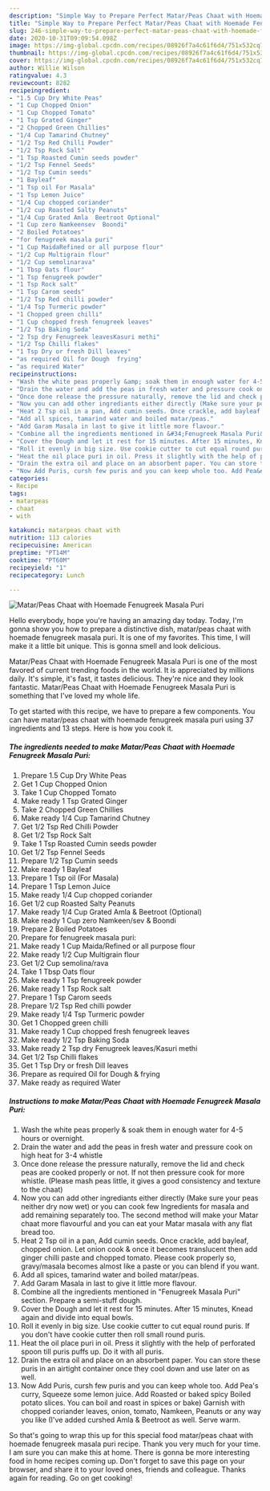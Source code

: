 ```yaml
---
description: "Simple Way to Prepare Perfect Matar/Peas Chaat with Hoemade Fenugreek Masala Puri"
title: "Simple Way to Prepare Perfect Matar/Peas Chaat with Hoemade Fenugreek Masala Puri"
slug: 246-simple-way-to-prepare-perfect-matar-peas-chaat-with-hoemade-fenugreek-masala-puri
date: 2020-10-31T09:09:54.098Z
image: https://img-global.cpcdn.com/recipes/08926f7a4c61f6d4/751x532cq70/matarpeas-chaat-with-hoemade-fenugreek-masala-puri-recipe-main-photo.jpg
thumbnail: https://img-global.cpcdn.com/recipes/08926f7a4c61f6d4/751x532cq70/matarpeas-chaat-with-hoemade-fenugreek-masala-puri-recipe-main-photo.jpg
cover: https://img-global.cpcdn.com/recipes/08926f7a4c61f6d4/751x532cq70/matarpeas-chaat-with-hoemade-fenugreek-masala-puri-recipe-main-photo.jpg
author: Willie Wilson
ratingvalue: 4.3
reviewcount: 8282
recipeingredient:
- "1.5 Cup Dry White Peas"
- "1 Cup Chopped Onion"
- "1 Cup Chopped Tomato"
- "1 Tsp Grated Ginger"
- "2 Chopped Green Chillies"
- "1/4 Cup Tamarind Chutney"
- "1/2 Tsp Red Chilli Powder"
- "1/2 Tsp Rock Salt"
- "1 Tsp Roasted Cumin seeds powder"
- "1/2 Tsp Fennel Seeds"
- "1/2 Tsp Cumin seeds"
- "1 Bayleaf"
- "1 Tsp oil For Masala"
- "1 Tsp Lemon Juice"
- "1/4 Cup chopped coriander"
- "1/2 cup Roasted Salty Peanuts"
- "1/4 Cup Grated Amla  Beetroot Optional"
- "1 Cup zero Namkeensev  Boondi"
- "2 Boiled Potatoes"
- "for fenugreek masala puri"
- "1 Cup MaidaRefined or all purpose flour"
- "1/2 Cup Multigrain flour"
- "1/2 Cup semolinarava"
- "1 Tbsp Oats flour"
- "1 Tsp fenugreek powder"
- "1 Tsp Rock salt"
- "1 Tsp Carom seeds"
- "1/2 Tsp Red chilli powder"
- "1/4 Tsp Turmeric powder"
- "1 Chopped green chilli"
- "1 Cup chopped fresh fenugreek leaves"
- "1/2 Tsp Baking Soda"
- "2 Tsp dry Fenugreek leavesKasuri methi"
- "1/2 Tsp Chilli flakes"
- "1 Tsp Dry or fresh Dill leaves"
- "as required Oil for Dough  frying"
- "as required Water"
recipeinstructions:
- "Wash the white peas properly &amp; soak them in enough water for 4-5 hours or overnight."
- "Drain the water and add the peas in fresh water and pressure cook on high heat for 3-4 whistle"
- "Once done release the pressure naturally, remove the lid and check peas are cooked properly or not. If not then pressure cook for more whistle. (Please mash peas little, it gives a good consistency and texture to the chaat)"
- "Now you can add other ingrediants either directly (Make sure your peas neither dry now wet) or you can cook few Ingredients for masala and add remaining separately too. The second method will make your Matar chaat more flavourful and you can eat your Matar masala with any flat bread too."
- "Heat 2 Tsp oil in a pan, Add cumin seeds. Once crackle, add bayleaf, chopped onion. Let onion cook &amp; once it becomes translucent then add ginger chilli paste and chopped tomato. Please cook properly so, gravy/masala becomes almost like a paste or you can blend if you want."
- "Add all spices, tamarind water and boiled matar/peas."
- "Add Garam Masala in last to give it little more flavour."
- "Combine all the ingredients mentioned in &#34;Fenugreek Masala Puri&#34; section. Prepare a semi-stuff dough."
- "Cover the Dough and let it rest for 15 minutes. After 15 minutes, Knead again and divide into equal bowls."
- "Roll it evenly in big size. Use cookie cutter to cut equal round puris. If you don&#39;t have cookie cutter then roll small round puris."
- "Heat the oil place puri in oil. Press it slightly with the help of perforated spoon till puris puffs up. Do it with all puris."
- "Drain the extra oil and place on an absorbent paper. You can store these puris in an airtight container once they cool down and use later on as well."
- "Now Add Puris, cursh few puris and you can keep whole too. Add Pea&#39;s curry, Squeeze some lemon juice. Add Roasted or baked spicy Boiled potato slices. You can boil and roast in spices or bake) Garnish with chopped coriander leaves, onion, tomato, Namkeen, Peanuts or any way you like (I&#39;ve added curshed Amla &amp; Beetroot as well. Serve warm."
categories:
- Recipe
tags:
- matarpeas
- chaat
- with

katakunci: matarpeas chaat with 
nutrition: 113 calories
recipecuisine: American
preptime: "PT14M"
cooktime: "PT60M"
recipeyield: "1"
recipecategory: Lunch

---
```



![Matar/Peas Chaat with Hoemade Fenugreek Masala Puri](https://img-global.cpcdn.com/recipes/08926f7a4c61f6d4/751x532cq70/matarpeas-chaat-with-hoemade-fenugreek-masala-puri-recipe-main-photo.jpg)

Hello everybody, hope you're having an amazing day today. Today, I'm gonna show you how to prepare a distinctive dish, matar/peas chaat with hoemade fenugreek masala puri. It is one of my favorites. This time, I will make it a little bit unique. This is gonna smell and look delicious.



Matar/Peas Chaat with Hoemade Fenugreek Masala Puri is one of the most favored of current trending foods in the world. It is appreciated by millions daily. It's simple, it's fast, it tastes delicious. They're nice and they look fantastic. Matar/Peas Chaat with Hoemade Fenugreek Masala Puri is something that I've loved my whole life.


To get started with this recipe, we have to prepare a few components. You can have matar/peas chaat with hoemade fenugreek masala puri using 37 ingredients and 13 steps. Here is how you cook it.

<!--inarticleads1-->

##### The ingredients needed to make Matar/Peas Chaat with Hoemade Fenugreek Masala Puri:

1. Prepare 1.5 Cup Dry White Peas
1. Get 1 Cup Chopped Onion
1. Take 1 Cup Chopped Tomato
1. Make ready 1 Tsp Grated Ginger
1. Take 2 Chopped Green Chillies
1. Make ready 1/4 Cup Tamarind Chutney
1. Get 1/2 Tsp Red Chilli Powder
1. Get 1/2 Tsp Rock Salt
1. Take 1 Tsp Roasted Cumin seeds powder
1. Get 1/2 Tsp Fennel Seeds
1. Prepare 1/2 Tsp Cumin seeds
1. Make ready 1 Bayleaf
1. Prepare 1 Tsp oil (For Masala)
1. Prepare 1 Tsp Lemon Juice
1. Make ready 1/4 Cup chopped coriander
1. Get 1/2 cup Roasted Salty Peanuts
1. Make ready 1/4 Cup Grated Amla &amp; Beetroot (Optional)
1. Make ready 1 Cup zero Namkeen/sev &amp; Boondi
1. Prepare 2 Boiled Potatoes
1. Prepare for fenugreek masala puri:
1. Make ready 1 Cup Maida/Refined or all purpose flour
1. Make ready 1/2 Cup Multigrain flour
1. Get 1/2 Cup semolina/rava
1. Take 1 Tbsp Oats flour
1. Make ready 1 Tsp fenugreek powder
1. Make ready 1 Tsp Rock salt
1. Prepare 1 Tsp Carom seeds
1. Prepare 1/2 Tsp Red chilli powder
1. Make ready 1/4 Tsp Turmeric powder
1. Get 1 Chopped green chilli
1. Make ready 1 Cup chopped fresh fenugreek leaves
1. Make ready 1/2 Tsp Baking Soda
1. Make ready 2 Tsp dry Fenugreek leaves/Kasuri methi
1. Get 1/2 Tsp Chilli flakes
1. Get 1 Tsp Dry or fresh Dill leaves
1. Prepare as required Oil for Dough &amp; frying
1. Make ready as required Water




<!--inarticleads2-->

##### Instructions to make Matar/Peas Chaat with Hoemade Fenugreek Masala Puri:

1. Wash the white peas properly &amp; soak them in enough water for 4-5 hours or overnight.
1. Drain the water and add the peas in fresh water and pressure cook on high heat for 3-4 whistle
1. Once done release the pressure naturally, remove the lid and check peas are cooked properly or not. If not then pressure cook for more whistle. (Please mash peas little, it gives a good consistency and texture to the chaat)
1. Now you can add other ingrediants either directly (Make sure your peas neither dry now wet) or you can cook few Ingredients for masala and add remaining separately too. The second method will make your Matar chaat more flavourful and you can eat your Matar masala with any flat bread too.
1. Heat 2 Tsp oil in a pan, Add cumin seeds. Once crackle, add bayleaf, chopped onion. Let onion cook &amp; once it becomes translucent then add ginger chilli paste and chopped tomato. Please cook properly so, gravy/masala becomes almost like a paste or you can blend if you want.
1. Add all spices, tamarind water and boiled matar/peas.
1. Add Garam Masala in last to give it little more flavour.
1. Combine all the ingredients mentioned in &#34;Fenugreek Masala Puri&#34; section. Prepare a semi-stuff dough.
1. Cover the Dough and let it rest for 15 minutes. After 15 minutes, Knead again and divide into equal bowls.
1. Roll it evenly in big size. Use cookie cutter to cut equal round puris. If you don&#39;t have cookie cutter then roll small round puris.
1. Heat the oil place puri in oil. Press it slightly with the help of perforated spoon till puris puffs up. Do it with all puris.
1. Drain the extra oil and place on an absorbent paper. You can store these puris in an airtight container once they cool down and use later on as well.
1. Now Add Puris, cursh few puris and you can keep whole too. Add Pea&#39;s curry, Squeeze some lemon juice. Add Roasted or baked spicy Boiled potato slices. You can boil and roast in spices or bake) Garnish with chopped coriander leaves, onion, tomato, Namkeen, Peanuts or any way you like (I&#39;ve added curshed Amla &amp; Beetroot as well. Serve warm.




So that's going to wrap this up for this special food matar/peas chaat with hoemade fenugreek masala puri recipe. Thank you very much for your time. I am sure you can make this at home. There is gonna be more interesting food in home recipes coming up. Don't forget to save this page on your browser, and share it to your loved ones, friends and colleague. Thanks again for reading. Go on get cooking!
